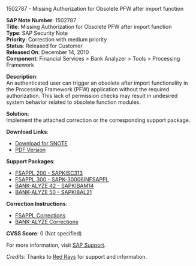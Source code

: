1502787 - Missing Authorization for Obsolete PFW after import function

**SAP Note Number**: 1502787  
**Title**: Missing Authorization for Obsolete PFW after import function  
**Type**: SAP Security Note  
**Priority**: Correction with medium priority  
**Status**: Released for Customer  
**Released On**: December 14, 2010  
**Component**: Financial Services > Bank Analyzer > Tools > Processing Framework  

**Description**:  
An authenticated user can trigger an obsolete after import functionality in the Processing Framework (PFW) application without the required authorization. This lack of permission checks may result in undesired system behavior related to obsolete function modules.

**Solution**:  
Implement the attached correction or the corresponding support package.

**Download Links**:  
- [Download for SNOTE](https://notesdownloads.sap.com/note/0040000008895442017)  
- [PDF Version](https://userapps.support.sap.com/sap/support/sfm/notes/print/0001502787?language=en-US&token=945B12AEBDC355158BDA754203743696)

**Support Packages**:  
- [FSAPPL 200 - SAPKISC313](https://me.sap.com/supportpackage/SAPKISC313)  
- [FSAPPL 300 - SAPK-30006INFSAPPL](https://me.sap.com/supportpackage/SAPK-30006INFSAPPL)  
- [BANK-ALYZE 42 - SAPKIBAM14](https://me.sap.com/supportpackage/SAPKIBAM14)  
- [BANK-ALYZE 50 - SAPKIBAL21](https://me.sap.com/supportpackage/SAPKIBAL21)

**Correction Instructions**:  
- [FSAPPL Corrections](https://me.sap.com/corrins/0001502787/1534)  
- [BANK-ALYZE Corrections](https://me.sap.com/corrins/0001502787/189)

**CVSS Score**: 0 (Not specified)

For more information, visit [SAP Support](https://me.sap.com/).

_Credits_: Thanks to [Red Rays](https://redrays.io) for support and information.